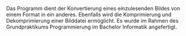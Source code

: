 Das Programm dient der Konvertierung eines einzulesenden Bildes von einem Format in ein anderes. Ebenfalls wird die Komprimierung und Dekomprimierung einer Bilddatei ermöglicht. Es wurde im Rahmen des Grundpraktikums Programmierung im Bachelor Informatik angefertigt.
